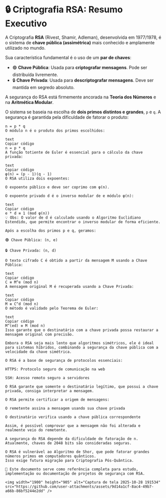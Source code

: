 # 🔒 Criptografia RSA: Resumo Executivo

A Criptografia **RSA** (Rivest, Shamir, Adleman), desenvolvida em 1977/1978, é o sistema de **chave pública (assimétrica)** mais conhecido e amplamente utilizado no mundo.

Sua característica fundamental é o uso de um **par de chaves**:

- 🟢 **Chave Pública**: Usada para **criptografar mensagens**. Pode ser distribuída livremente.  
- 🔒 **Chave Privada**: Usada para **descriptografar mensagens**. Deve ser mantida em segredo absoluto.

A segurança do RSA está firmemente ancorada na **Teoria dos Números** e na **Aritmética Modular**.

O sistema se baseia na escolha de **dois primos distintos e grandes**, `p` e `q`. A segurança é garantida pela dificuldade de fatorar o produto:

```text
n = p * q
O módulo n é o produto dos primos escolhidos:

text
Copiar código
n = p * q
A função totiente de Euler é essencial para o cálculo da chave privada:

text
Copiar código
φ(n) = (p - 1)(q - 1)
O RSA utiliza dois expoentes:

O expoente público e deve ser coprimo com φ(n).

O expoente privado d é o inverso modular de e módulo φ(n):

text
Copiar código
e * d ≡ 1 (mod φ(n))
💡 Obs: O valor de d é calculado usando o Algoritmo Euclidiano Estendido, que permite encontrar o inverso modular de forma eficiente.

Após a escolha dos primos p e q, geramos:

🟢 Chave Pública: (n, e)

🔒 Chave Privada: (n, d)

O texto cifrado C é obtido a partir da mensagem M usando a Chave Pública:

text
Copiar código
C ≡ M^e (mod n)
A mensagem original M é recuperada usando a Chave Privada:

text
Copiar código
M ≡ C^d (mod n)
O método é validado pelo Teorema de Euler:

text
Copiar código
M^(ed) ≡ M (mod n)
Isso garante que o destinatário com a chave privada possa restaurar a mensagem original com precisão.

Embora o RSA seja mais lento que algoritmos simétricos, ele é ideal para sistemas híbridos, combinando a segurança da chave pública com a velocidade da chave simétrica.

O RSA é a base de segurança de protocolos essenciais:

HTTPS: Protocolo seguro de comunicação na web

SSH: Acesso remoto seguro a servidores

O RSA garante que somente o destinatário legítimo, que possui a chave privada, consiga interpretar a mensagem.

O RSA permite certificar a origem de mensagens:

O remetente assina a mensagem usando sua chave privada

O destinatário verifica usando a chave pública correspondente

Assim, é possível comprovar que a mensagem não foi alterada e realmente veio do remetente.

A segurança do RSA depende da dificuldade de fatoração de n.
Atualmente, chaves de 2048 bits são consideradas seguras.

O RSA é vulnerável ao Algoritmo de Shor, que pode fatorar grandes números primos em computadores quânticos.
Isso exige futura migração para Criptografia Pós-Quântica.

📌 Este documento serve como referência completa para estudo, implementação ou documentação de projetos de segurança com RSA.

<img width="1900" height="905" alt="Captura de tela 2025-10-28 191534" src="https://github.com/user-attachments/assets/9d14a1cf-8ac4-49b7-a66b-86bf5244e2dd" />
